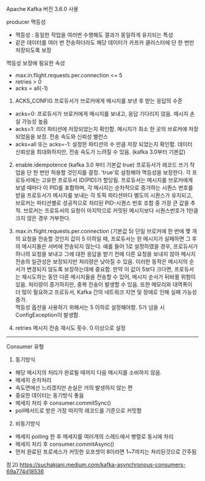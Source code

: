 Apache Kafka 버전 3.6.0 사용

producer 멱등성
- 멱등성 : 동일한 작업을 여러번 수행해도 결과가 동일하게 유지되는 특성
- 같은 데이터를 여러 번 전송하더라도 해당 데이터가 카프카 클러스터에 단 한 번만 저장되도록 보장


멱등성 보장에 필요한 속성
- max.in.flight.requests.per.connection <= 5
- retries > 0
- acks = all(-1)
  
1. ACKS_CONFIG 
프로듀서가 브로커에게 메시지를 보낸 후 받는 응답의 수준 
- acks=0: 프로듀서가 브로커에게 메시지를 보내고, 응답 기다리지 않음. 메시지 손실 가능성 높음
- acks=1: 리더 파티션에 저장되었는지 확인함. 메시지가 최소 한 곳의 브로커에 저장되었음을 보장. 전송 속도와 신뢰성 밸런스
- acks=all 또는 acks=-1: 설정한 파티션의 수 만큼 저장 되었는지 확인함. 데이터 신뢰성을 최대화하지만, 전송 속도가 느려질 수 있음. (kafka 3.0부터 기본값)

2. enable.idempotence (kafka 3.0 부터 기본값 true)
프로듀서가 레코드 쓰기 작업을 단 한 번만 허용할 것인지를 결정. 'true'로 설정해야 멱등성을 보장한다.
각 프로듀서에는 고유한 프로듀서 ID(PID)가 할당됨.
프로듀서는 메시지를 브로커에게 보낼 때마다 이 PID를 포함하며, 각 메시지는 순차적으로 증가하는 시퀀스 번호를 받음
프로듀서가 메시지를 보내는 각 토픽 파티션마다 별도의 시퀀스가 유지되고, 브로커는 파티션별로 성공적으로 처리된 PID-시퀀스 번호 조합 중 가장 큰 값을 추적.
브로커는 프로듀서의 요청이 마지막으로 커밋된 메시지보다 시퀀스번호가 1만큼 크지 않은 경우 거부한다. 

3. max.in.flight.requests.per.connection (기본값 5)
단일 브로커에 한 번에 몇 개의 요청을 전송할 것인지
값이 5 이하일 때, 프로듀서는 한 메시지가 실패하면 그 후의 메시지들은 서버에 전송되지 않는다.
예를 들어 1로 설정하였을 경우, 프로듀서가 하나의 요청을 보내고 그에 대한 응답을 받기 전에 다른 요청을 보내지 않아 메시지 전송의 일관성은 보장되지만 처리량은 낮아질 수 있음.
이러한 동작은 메시지의 순서가 변경되지 않도록 보장하는데에 중요함.
만약 이 값이 5보다 크다면, 프로듀서는 재시도하는 동안 다른 메시지들을 전송할 수 있어, 메시지 순서가 뒤바뀔 위험이 있음. 처리량이 증가하지만, 중복 전송이 발생할 수 있음.
또한 메모리와 대역폭이 더 많이 필요하고 프로듀서, Kafka 간의 네트워크 지연 및 장애로 인해 실패 가능성 증가.   
멱등성 옵션을 사용하기 위해서는 5 이하로 설정해야함. 5가 넘을 시 ConfigException이 발생함.

5. retries
메시지 전송 재시도 횟수. 0 이상으로 설정

-------
Consumer 유형
1. 동기방식
- 해당 메시지의 처리가 완료될 때까지 다음 메시지를 소비하지 않음.
- 메세지 순차처리
- 속도면에선 느리겠지만 손실은 거의 발생하지 않는 편
- 중요한 데이터는 동기방식 좋음
- 메세지 처리 후 consumer.commitSync()
- poll메서드로 받은 가장 마지막 레코드를 기준으로 커밋함



2. 비동기방식
- 메세지 polling 한 후 메세지를 여러개의 스레드에서 병렬로 동시에 처리
- 메세지 처리 후 consumer.commitAsync()
- 먼저 완료된 프로세스가 커밋한 오프셋이 8이라면 1~7까지는 처리된것으로 간주됨 




참고) https://suchakjani.medium.com/kafka-asynchronous-consumers-69a774d18536


